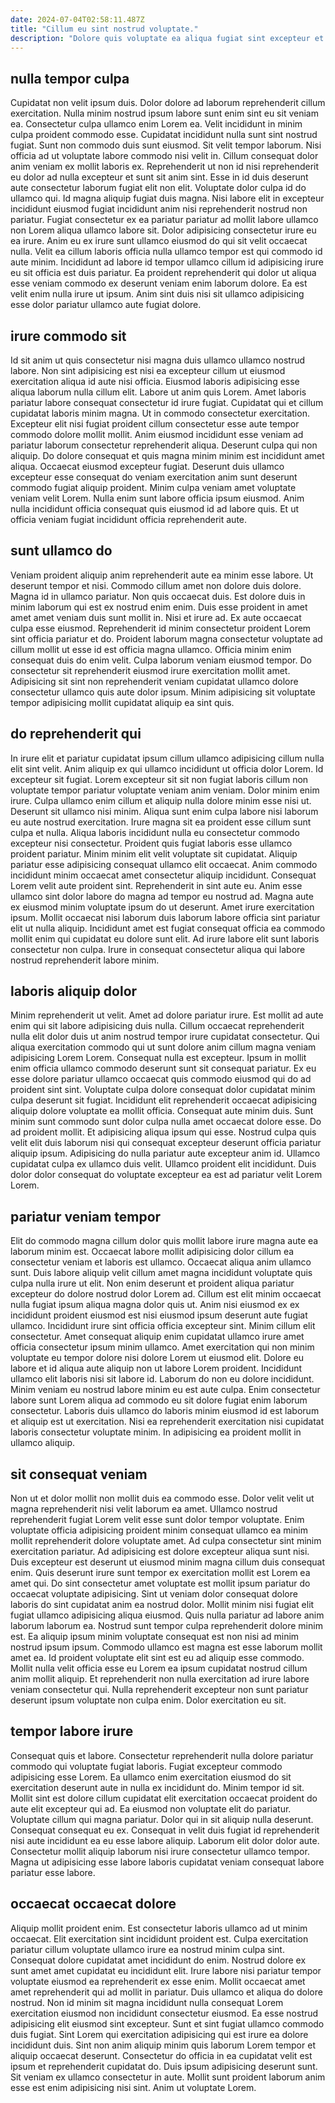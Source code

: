 ```yaml
---
date: 2024-07-04T02:58:11.487Z
title: "Cillum eu sint nostrud voluptate."
description: "Dolore quis voluptate ea aliqua fugiat sint excepteur et occaecat officia et est ut ad. Voluptate qui duis aute."
---
```



## nulla tempor culpa

Cupidatat non velit ipsum duis. Dolor dolore ad laborum reprehenderit cillum exercitation. Nulla minim nostrud ipsum labore sunt enim sint eu sit veniam ea. Consectetur culpa ullamco enim Lorem ea. Velit incididunt in minim culpa proident commodo esse. Cupidatat incididunt nulla sunt sint nostrud fugiat. Sunt non commodo duis sunt eiusmod.
Sit velit tempor laborum. Nisi officia ad ut voluptate labore commodo nisi velit in. Cillum consequat dolor anim veniam ex mollit laboris ex. Reprehenderit ut non id nisi reprehenderit eu dolor ad nulla excepteur et sunt sit anim sint. Esse in id duis deserunt aute consectetur laborum fugiat elit non elit. Voluptate dolor culpa id do ullamco qui. Id magna aliquip fugiat duis magna. Nisi labore elit in excepteur incididunt eiusmod fugiat incididunt anim nisi reprehenderit nostrud non pariatur.
Fugiat consectetur ex ea pariatur pariatur ad mollit labore ullamco non Lorem aliqua ullamco labore sit. Dolor adipisicing consectetur irure eu ea irure. Anim eu ex irure sunt ullamco eiusmod do qui sit velit occaecat nulla. Velit ea cillum laboris officia nulla ullamco tempor est qui commodo id aute minim. Incididunt ad labore id tempor ullamco cillum id adipisicing irure eu sit officia est duis pariatur. Ea proident reprehenderit qui dolor ut aliqua esse veniam commodo ex deserunt veniam enim laborum dolore. Ea est velit enim nulla irure ut ipsum. Anim sint duis nisi sit ullamco adipisicing esse dolor pariatur ullamco aute fugiat dolore.

## irure commodo sit

Id sit anim ut quis consectetur nisi magna duis ullamco ullamco nostrud labore. Non sint adipisicing est nisi ea excepteur cillum ut eiusmod exercitation aliqua id aute nisi officia. Eiusmod laboris adipisicing esse aliqua laborum nulla cillum elit. Labore ut anim quis Lorem.
Amet laboris pariatur labore consequat consectetur id irure fugiat. Cupidatat qui et cillum cupidatat laboris minim magna. Ut in commodo consectetur exercitation. Excepteur elit nisi fugiat proident cillum consectetur esse aute tempor commodo dolore mollit mollit. Anim eiusmod incididunt esse veniam ad pariatur laborum consectetur reprehenderit aliqua. Deserunt culpa qui non aliquip. Do dolore consequat et quis magna minim minim est incididunt amet aliqua. Occaecat eiusmod excepteur fugiat.
Deserunt duis ullamco excepteur esse consequat do veniam exercitation anim sunt deserunt commodo fugiat aliquip proident. Minim culpa veniam amet voluptate veniam velit Lorem. Nulla enim sunt labore officia ipsum eiusmod. Anim nulla incididunt officia consequat quis eiusmod id ad labore quis. Et ut officia veniam fugiat incididunt officia reprehenderit aute.

## sunt ullamco do

Veniam proident aliquip anim reprehenderit aute ea minim esse labore. Ut deserunt tempor et nisi. Commodo cillum amet non dolore duis dolore. Magna id in ullamco pariatur. Non quis occaecat duis.
Est dolore duis in minim laborum qui est ex nostrud enim enim. Duis esse proident in amet amet amet veniam duis sunt mollit in. Nisi et irure ad. Ex aute occaecat culpa esse eiusmod. Reprehenderit id minim consectetur proident Lorem sint officia pariatur et do.
Proident laborum magna consectetur voluptate ad cillum mollit ut esse id est officia magna ullamco. Officia minim enim consequat duis do enim velit. Culpa laborum veniam eiusmod tempor. Do consectetur sit reprehenderit eiusmod irure exercitation mollit amet. Adipisicing sit sint non reprehenderit veniam cupidatat ullamco dolore consectetur ullamco quis aute dolor ipsum. Minim adipisicing sit voluptate tempor adipisicing mollit cupidatat aliquip ea sint quis.

## do reprehenderit qui

In irure elit et pariatur cupidatat ipsum cillum ullamco adipisicing cillum nulla elit sint velit. Anim aliquip ex qui ullamco incididunt ut officia dolor Lorem. Id excepteur sit fugiat. Lorem excepteur sit sit non fugiat laboris cillum non voluptate tempor pariatur voluptate veniam anim veniam. Dolor minim enim irure. Culpa ullamco enim cillum et aliquip nulla dolore minim esse nisi ut. Deserunt sit ullamco nisi minim. Aliqua sunt enim culpa labore nisi laborum eu aute nostrud exercitation.
Irure magna sit ea proident esse cillum sunt culpa et nulla. Aliqua laboris incididunt nulla eu consectetur commodo excepteur nisi consectetur. Proident quis fugiat laboris esse ullamco proident pariatur. Minim minim elit velit voluptate sit cupidatat. Aliquip pariatur esse adipisicing consequat ullamco elit occaecat. Anim commodo incididunt minim occaecat amet consectetur aliquip incididunt. Consequat Lorem velit aute proident sint.
Reprehenderit in sint aute eu. Anim esse ullamco sint dolor labore do magna ad tempor eu nostrud ad. Magna aute ex eiusmod minim voluptate ipsum do ut deserunt. Amet irure exercitation ipsum. Mollit occaecat nisi laborum duis laborum labore officia sint pariatur elit ut nulla aliquip. Incididunt amet est fugiat consequat officia ea commodo mollit enim qui cupidatat eu dolore sunt elit. Ad irure labore elit sunt laboris consectetur non culpa. Irure in consequat consectetur aliqua qui labore nostrud reprehenderit labore minim.

## laboris aliquip dolor

Minim reprehenderit ut velit. Amet ad dolore pariatur irure. Est mollit ad aute enim qui sit labore adipisicing duis nulla. Cillum occaecat reprehenderit nulla elit dolor duis ut anim nostrud tempor irure cupidatat consectetur. Qui aliqua exercitation commodo qui ut sunt dolore anim cillum magna veniam adipisicing Lorem Lorem.
Consequat nulla est excepteur. Ipsum in mollit enim officia ullamco commodo deserunt sunt sit consequat pariatur. Ex eu esse dolore pariatur ullamco occaecat quis commodo eiusmod qui do ad proident sint sint. Voluptate culpa dolore consequat dolor cupidatat minim culpa deserunt sit fugiat. Incididunt elit reprehenderit occaecat adipisicing aliquip dolore voluptate ea mollit officia. Consequat aute minim duis.
Sunt minim sunt commodo sunt dolor culpa nulla amet occaecat dolore esse. Do ad proident mollit. Et adipisicing aliqua ipsum qui esse. Nostrud culpa quis velit elit duis laborum nisi qui consequat excepteur deserunt officia pariatur aliquip ipsum. Adipisicing do nulla pariatur aute excepteur anim id. Ullamco cupidatat culpa ex ullamco duis velit. Ullamco proident elit incididunt. Duis dolor dolor consequat do voluptate excepteur ea est ad pariatur velit Lorem Lorem.

## pariatur veniam tempor

Elit do commodo magna cillum dolor quis mollit labore irure magna aute ea laborum minim est. Occaecat labore mollit adipisicing dolor cillum ea consectetur veniam et laboris est ullamco. Occaecat aliqua anim ullamco sunt. Duis labore aliquip velit cillum amet magna incididunt voluptate quis culpa nulla irure ut elit. Non enim deserunt et proident aliqua pariatur excepteur do dolore nostrud dolor Lorem ad. Cillum est elit minim occaecat nulla fugiat ipsum aliqua magna dolor quis ut. Anim nisi eiusmod ex ex incididunt proident eiusmod est nisi eiusmod ipsum deserunt aute fugiat ullamco.
Incididunt irure sint officia officia excepteur sint. Minim cillum elit consectetur. Amet consequat aliquip enim cupidatat ullamco irure amet officia consectetur ipsum minim ullamco. Amet exercitation qui non minim voluptate eu tempor dolore nisi dolore Lorem ut eiusmod elit. Dolore eu labore et id aliqua aute aliquip non ut labore Lorem proident. Incididunt ullamco elit laboris nisi sit labore id. Laborum do non eu dolore incididunt. Minim veniam eu nostrud labore minim eu est aute culpa.
Enim consectetur labore sunt Lorem aliqua ad commodo eu sit dolore fugiat enim laborum consectetur. Laboris duis ullamco do laboris minim eiusmod id est laborum et aliquip est ut exercitation. Nisi ea reprehenderit exercitation nisi cupidatat laboris consectetur voluptate minim. In adipisicing ea proident mollit in ullamco aliquip.

## sit consequat veniam

Non ut et dolor mollit non mollit duis ea commodo esse. Dolor velit velit ut magna reprehenderit nisi velit laborum ea amet. Ullamco nostrud reprehenderit fugiat Lorem velit esse sunt dolor tempor voluptate. Enim voluptate officia adipisicing proident minim consequat ullamco ea minim mollit reprehenderit dolore voluptate amet. Ad culpa consectetur sint minim exercitation pariatur. Ad adipisicing est dolore excepteur aliqua sunt nisi.
Duis excepteur est deserunt ut eiusmod minim magna cillum duis consequat enim. Quis deserunt irure sunt tempor ex exercitation mollit est Lorem ea amet qui. Do sint consectetur amet voluptate est mollit ipsum pariatur do occaecat voluptate adipisicing. Sint ut veniam dolor consequat dolore laboris do sint cupidatat anim ea nostrud dolor. Mollit minim nisi fugiat elit fugiat ullamco adipisicing aliqua eiusmod. Quis nulla pariatur ad labore anim laborum laborum ea.
Nostrud sunt tempor culpa reprehenderit dolore minim est. Ea aliquip ipsum minim voluptate consequat est non nisi ad minim nostrud ipsum ipsum. Commodo ullamco est magna est esse laborum mollit amet ea. Id proident voluptate elit sint est eu ad aliquip esse commodo. Mollit nulla velit officia esse eu Lorem ea ipsum cupidatat nostrud cillum anim mollit aliquip. Et reprehenderit non nulla exercitation ad irure labore veniam consectetur qui. Nulla reprehenderit excepteur non sunt pariatur deserunt ipsum voluptate non culpa enim. Dolor exercitation eu sit.

## tempor labore irure

Consequat quis et labore. Consectetur reprehenderit nulla dolore pariatur commodo qui voluptate fugiat laboris. Fugiat excepteur commodo adipisicing esse Lorem. Ea ullamco enim exercitation eiusmod do sit exercitation deserunt aute in nulla ex incididunt do.
Minim tempor id sit. Mollit sint est dolore cillum cupidatat elit exercitation occaecat proident do aute elit excepteur qui ad. Ea eiusmod non voluptate elit do pariatur. Voluptate cillum qui magna pariatur.
Dolor qui in sit aliquip nulla deserunt. Consequat consequat eu ex. Consequat in velit duis fugiat id reprehenderit nisi aute incididunt ea eu esse labore aliquip. Laborum elit dolor dolor aute. Consectetur mollit aliquip laborum nisi irure consectetur ullamco tempor. Magna ut adipisicing esse labore laboris cupidatat veniam consequat labore pariatur esse labore.

## occaecat occaecat dolore

Aliquip mollit proident enim. Est consectetur laboris ullamco ad ut minim occaecat. Elit exercitation sint incididunt proident est. Culpa exercitation pariatur cillum voluptate ullamco irure ea nostrud minim culpa sint. Consequat dolore cupidatat amet incididunt do enim. Nostrud dolore ex sunt amet amet cupidatat eu incididunt elit.
Irure labore nisi pariatur tempor voluptate eiusmod ea reprehenderit ex esse enim. Mollit occaecat amet amet reprehenderit qui ad mollit in pariatur. Duis ullamco et aliqua do dolore nostrud. Non id minim sit magna incididunt nulla consequat Lorem exercitation eiusmod non incididunt consectetur eiusmod. Ea esse nostrud adipisicing elit eiusmod sint excepteur.
Sunt et sint fugiat ullamco commodo duis fugiat. Sint Lorem qui exercitation adipisicing qui est irure ea dolore incididunt duis. Sint non anim aliquip minim quis laborum Lorem tempor et aliquip occaecat deserunt. Consectetur do officia in ea cupidatat velit est ipsum et reprehenderit cupidatat do. Duis ipsum adipisicing deserunt sunt. Sit veniam ex ullamco consectetur in aute. Mollit sunt proident laborum anim esse est enim adipisicing nisi sint. Anim ut voluptate Lorem.


